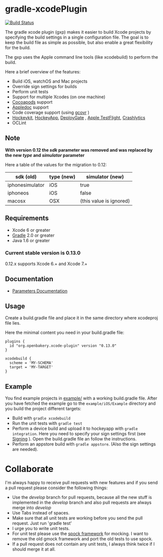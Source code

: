 gradle-xcodePlugin
==================

[![Build Status](https://travis-ci.org/openbakery/gradle-xcodePlugin.svg?branch=master)](https://travis-ci.org/openbakery/gradle-xcodePlugin)

The gradle xcode plugin (gxp) makes it easier to build Xcode projects by specifying the build settings in a single configuration file. The goal is to keep the build file as simple as possible, but also enable a great flexibility for the build.

The gxp uses the Apple command line tools (like xcodebuild) to perform the build.

Here a brief overview of the features:

* Build iOS, watchOS and Mac projects
* Override sign settings for builds
* Perform unit tests
* Support for multiple Xcodes (on one machine)
* [Cocoapods](Cocoapods) support
* [Appledoc](http://gentlebytes.com/appledoc/) support
* Code coverage support (using [gcovr](http://gcovr.com) )
* [Hockeykit](http://hockeykit.net/), [HockeyApp](http://hockeyapp.net), [DeployGate](https://deploygate.com/) , [Apple TestFlight](https://developer.apple.com/testflight/), [Crashlytics](https://www.crashlytics.com/)
* OCLint


## Note

**With version 0.12 the _sdk_ parameter was removed and was replaced by the new _type_ and _simulator_ parameter**

Here a table of the values for the migration to 0.12:

| sdk (old)         | type (new)    | simulator (new)         |
| ----------------- | ------------- | ------------------------|
| iphonesimulator   | iOS           | true                    |
| iphoneos          | iOS           | false                   |
| macosx            | OSX           | (this value is ignored) |


## Requirements

* Xcode 6 or greater
* [Gradle](http://gradle.org) 2.0 or greater
* Java 1.6 or greater


### Current stable version is 0.13.0

0.12.x supports Xcode 6.+ and Xcode 7.+


## Documentation

* [Parameters Documentation](Documentation/Parameters.md)


## Usage

Create a build.gradle file and place it in the same directory where xcodeproj file lies.

Here the minimal content you need in your build.gradle file:

```
plugins {
  id "org.openbakery.xcode-plugin" version "0.13.0"
}

xcodebuild {
  scheme = 'MY-SCHEMA'
  target = 'MY-TARGET'
}

```

## Example

You find example projects in [example/](example/) with a working build.gradle file.
After you have fetched the example go to the `example/iOS/Example` directory and you build the project different targets:

* Build with `gradle xcodebuild`
* Run the unit tests with `gradle test`
* Perform a device build and upload it to hockeyapp with `gradle integration`. Here you need to specify your sign settings first (see [Signing](Documentation/Parameters.md#sign-settings) ). Open the build.gradle file an follow the instructions.
* Perform an appstore build with `gradle appstore`. (Also the sign settings are needed).

# Collaborate

I'm always happy to receive pull requests with new features and if you send a pull request please consider the following things:

* Use the _develop_ branch for pull requests, because all the new stuff is implemented in the _develop_ branch and also pull requests are always merge into _develop_
* Use Tabs instead of spaces.
* Make sure that all unit tests are working before you send the pull request. Just run 'gradle test' 
* I urge you to write unit tests.
* For unit test please use the [spock framework](http://spockframework.org) for mocking. I want to remove the old gmock framework and port the old tests to use spock.
* If a pull request does not contain any unit tests, I always think twice if I should merge it at all.


